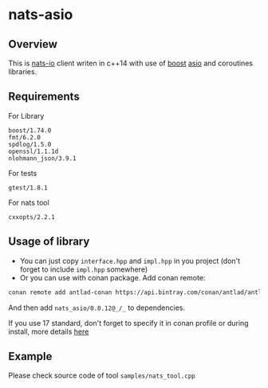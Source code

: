 # nats-asio

## Overview
This is [nats-io](https://nats.io/) client writen in c++14 with use of [boost](https://www.boost.org/) [asio](https://www.boost.org/doc/libs/release/libs/asio/) and coroutines libraries.

## Requirements
For Library
```
boost/1.74.0
fmt/6.2.0
spdlog/1.5.0
openssl/1.1.1d
nlohmann_json/3.9.1
```

For tests 
```
gtest/1.8.1
```
For nats tool 
```
cxxopts/2.2.1
```

## Usage of library
 - You can just copy `interface.hpp` and `impl.hpp` in you project (don't forget to include `impl.hpp` somewhere)
 - Or you can use with conan package. Add conan remote:
```bash
conan remote add antlad-conan https://api.bintray.com/conan/antlad/antlad-conan
```

And then add `nats_asio/0.0.12@_/_` to dependencies. 


If you use 17 standard, don't forget to specify it in conan profile or during install, more details [here]( https://docs.conan.io/en/1.7/howtos/manage_cpp_standard.html)

## Example
Please check source code of tool `samples/nats_tool.cpp`
